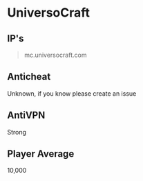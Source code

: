 # UniversoCraft
## IP's

> mc.universocraft.com

## Anticheat
Unknown, if you know please create an issue

## AntiVPN
Strong

## Player Average
10,000